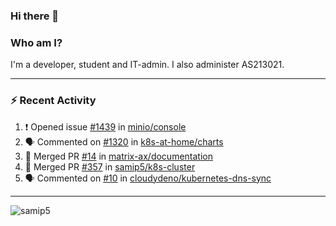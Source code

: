 ### Hi there 👋

### Who am I?
I'm a developer, student and IT-admin. I also administer AS213021.

---
### :zap: Recent Activity
<!--START_SECTION:activity-->
1. ❗️ Opened issue [#1439](https://github.com/minio/console/issues/1439) in [minio/console](https://github.com/minio/console)
2. 🗣 Commented on [#1320](https://github.com/k8s-at-home/charts/issues/1320) in [k8s-at-home/charts](https://github.com/k8s-at-home/charts)
3. 🎉 Merged PR [#14](https://github.com/matrix-ax/documentation/pull/14) in [matrix-ax/documentation](https://github.com/matrix-ax/documentation)
4. 🎉 Merged PR [#357](https://github.com/samip5/k8s-cluster/pull/357) in [samip5/k8s-cluster](https://github.com/samip5/k8s-cluster)
5. 🗣 Commented on [#10](https://github.com/cloudydeno/kubernetes-dns-sync/issues/10) in [cloudydeno/kubernetes-dns-sync](https://github.com/cloudydeno/kubernetes-dns-sync)
<!--END_SECTION:activity-->
---

<img align="center" src="https://github-readme-stats.vercel.app/api?username=samip5&show_icons=true" alt="samip5" />
